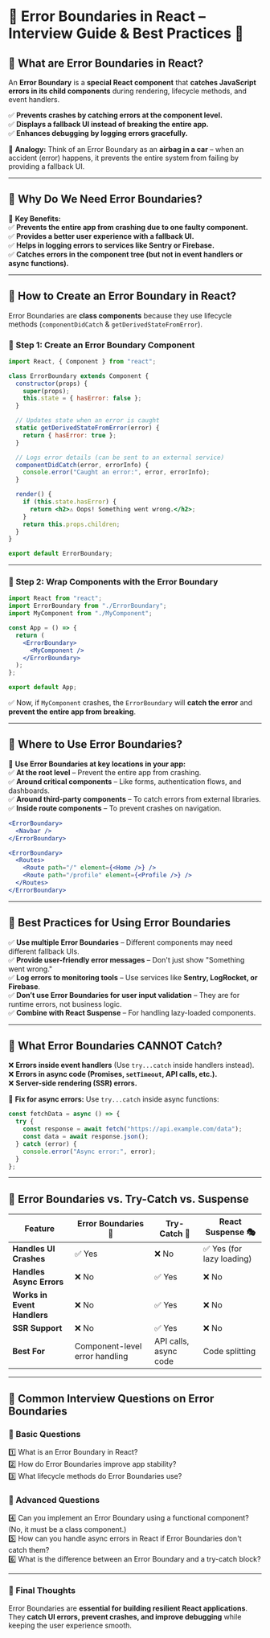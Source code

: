 # **🔹 Error Boundaries in React – Interview Guide & Best Practices 🚀**

## **📌 What are Error Boundaries in React?**

An **Error Boundary** is a **special React component** that **catches JavaScript errors in its child components** during rendering, lifecycle methods, and event handlers.

✅ **Prevents crashes by catching errors at the component level.**  
✅ **Displays a fallback UI instead of breaking the entire app.**  
✅ **Enhances debugging by logging errors gracefully.**

📌 **Analogy:** Think of an Error Boundary as an **airbag in a car** – when an accident (error) happens, it prevents the entire system from failing by providing a fallback UI.

---

## **📌 Why Do We Need Error Boundaries?**

🚀 **Key Benefits:**  
✅ **Prevents the entire app from crashing due to one faulty component.**  
✅ **Provides a better user experience with a fallback UI.**  
✅ **Helps in logging errors to services like Sentry or Firebase.**  
✅ **Catches errors in the component tree (but not in event handlers or async functions).**

---

## **📌 How to Create an Error Boundary in React?**

Error Boundaries are **class components** because they use lifecycle methods (`componentDidCatch` & `getDerivedStateFromError`).

### **🔹 Step 1: Create an Error Boundary Component**

```jsx
import React, { Component } from "react";

class ErrorBoundary extends Component {
  constructor(props) {
    super(props);
    this.state = { hasError: false };
  }

  // Updates state when an error is caught
  static getDerivedStateFromError(error) {
    return { hasError: true };
  }

  // Logs error details (can be sent to an external service)
  componentDidCatch(error, errorInfo) {
    console.error("Caught an error:", error, errorInfo);
  }

  render() {
    if (this.state.hasError) {
      return <h2>⚠️ Oops! Something went wrong.</h2>;
    }
    return this.props.children;
  }
}

export default ErrorBoundary;
```

---

### **🔹 Step 2: Wrap Components with the Error Boundary**

```jsx
import React from "react";
import ErrorBoundary from "./ErrorBoundary";
import MyComponent from "./MyComponent";

const App = () => {
  return (
    <ErrorBoundary>
      <MyComponent />
    </ErrorBoundary>
  );
};

export default App;
```

✅ Now, if `MyComponent` crashes, the `ErrorBoundary` will **catch the error** and **prevent the entire app from breaking**.

---

## **📌 Where to Use Error Boundaries?**

📌 **Use Error Boundaries at key locations in your app:**  
✅ **At the root level** – Prevent the entire app from crashing.  
✅ **Around critical components** – Like forms, authentication flows, and dashboards.  
✅ **Around third-party components** – To catch errors from external libraries.  
✅ **Inside route components** – To prevent crashes on navigation.

```jsx
<ErrorBoundary>
  <Navbar />
</ErrorBoundary>

<ErrorBoundary>
  <Routes>
    <Route path="/" element={<Home />} />
    <Route path="/profile" element={<Profile />} />
  </Routes>
</ErrorBoundary>
```

---

## **📌 Best Practices for Using Error Boundaries**

✅ **Use multiple Error Boundaries** – Different components may need different fallback UIs.  
✅ **Provide user-friendly error messages** – Don't just show "Something went wrong."  
✅ **Log errors to monitoring tools** – Use services like **Sentry, LogRocket, or Firebase**.  
✅ **Don’t use Error Boundaries for user input validation** – They are for runtime errors, not business logic.  
✅ **Combine with React Suspense** – For handling lazy-loaded components.

---

## **📌 What Error Boundaries CANNOT Catch?**

❌ **Errors inside event handlers** (Use `try...catch` inside handlers instead).  
❌ **Errors in async code (Promises, `setTimeout`, API calls, etc.).**  
❌ **Server-side rendering (SSR) errors.**

📌 **Fix for async errors:** Use `try...catch` inside async functions:

```jsx
const fetchData = async () => {
  try {
    const response = await fetch("https://api.example.com/data");
    const data = await response.json();
  } catch (error) {
    console.error("Async error:", error);
  }
};
```

---

## **📌 Error Boundaries vs. Try-Catch vs. Suspense**

| Feature                     | Error Boundaries 🚀            | Try-Catch 🔄          | React Suspense 🎭         |
| --------------------------- | ------------------------------ | --------------------- | ------------------------- |
| **Handles UI Crashes**      | ✅ Yes                         | ❌ No                 | ✅ Yes (for lazy loading) |
| **Handles Async Errors**    | ❌ No                          | ✅ Yes                | ❌ No                     |
| **Works in Event Handlers** | ❌ No                          | ✅ Yes                | ❌ No                     |
| **SSR Support**             | ❌ No                          | ✅ Yes                | ❌ No                     |
| **Best For**                | Component-level error handling | API calls, async code | Code splitting            |

---

## **📌 Common Interview Questions on Error Boundaries**

### **🔹 Basic Questions**

1️⃣ What is an Error Boundary in React?  
2️⃣ How do Error Boundaries improve app stability?  
3️⃣ What lifecycle methods do Error Boundaries use?

### **🔹 Advanced Questions**

4️⃣ Can you implement an Error Boundary using a functional component? (No, it must be a class component.)  
5️⃣ How can you handle async errors in React if Error Boundaries don't catch them?  
6️⃣ What is the difference between an Error Boundary and a try-catch block?

---

### **🚀 Final Thoughts**

Error Boundaries are **essential for building resilient React applications**.  
They **catch UI errors, prevent crashes, and improve debugging** while keeping the user experience smooth.

